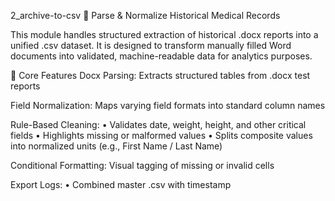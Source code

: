 
2_archive-to-csv 🧪
Parse & Normalize Historical Medical Records

This module handles structured extraction of historical .docx reports into a unified .csv dataset. It is designed to transform manually filled Word documents into validated, machine-readable data for analytics purposes.

🔧 Core Features
Docx Parsing: Extracts structured tables from .docx test reports

Field Normalization: Maps varying field formats into standard column names

Rule-Based Cleaning:
• Validates date, weight, height, and other critical fields
• Highlights missing or malformed values
• Splits composite values into normalized units (e.g., First Name / Last Name)

Conditional Formatting: Visual tagging of missing or invalid cells

Export Logs:
• Combined master .csv with timestamp
